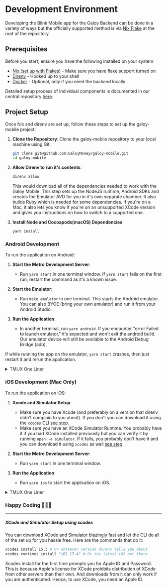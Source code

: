 # Development Environment
Developing the Blink  Mobile app for the Galoy Backend can be done in a variety of ways but the officially supported method is via [Nix Flake](../flake.nix) at the root of the repository.

## Prerequisites

Before you start, ensure you have the following installed on your system:

- [Nix (set up with Flakes)](https://github.com/DeterminateSystems/nix-installer) - Make sure you have flake support turned on
- [Direnv](https://direnv.net) - Hooked up to your shell
- [Docker](https://docs.docker.com/get-docker/) - Optional, only if you need the backend locally

Detailed setup process of individual components is documented in our central repository [here](https://github.com/GaloyMoney/galoy/blob/main/docs/DEVELOPMENT_ENVIRONMENT.md).

## Project Setup

Once Nix and direnv are set up, follow these steps to set up the galoy-mobile project:

1. **Clone the Repository**: Clone the galoy-mobile repository to your local machine using Git.

   ```bash
   git clone git@github.com:GaloyMoney/galoy-mobile.git
   cd galoy-mobile
   ```

1. **Allow Direnv to run it's contents**:

   ```bash
   direnv allow
   ```

   This would download all of the dependencies needed to work with the Galoy Mobile. 
   This step sets up the NodeJS runtime, Android SDKs and creates the Emulator AVD for you in it's own separate chamber.
   It also builds Ruby which is needed for some dependencies.
   If you're on a Mac, it also lets you know if you're on an unsupported XCode version and gives you instructions on how to switch to a supported one.

1. **Install Node and Cocoapods(macOS) Dependencies**

   ```bash
   yarn install
   ```

### Android Development

To run the application on Android:

1. **Start the Metro Development Server**:

   - Run `yarn start` in one terminal window. If `yarn start` fails on the first run, restart the command as it's a known issue.

1. **Start the Emulator**:
   - Run `make emulator` in one terminal. This starts the Android emulator. You can also BYOE (bring your own emulator) and run it from your Android Studio.

1. **Run the Application**:
   - In another terminal, run `yarn android`. If you encounter "error Failed to launch emulator," it's expected and won't exit the android build. Our emulator device will still be available to the Android Debug Bridge (adb).

If while running the app on the emulator, `yarn start` crashes, then just restart it and rerun the application.

<details>
<summary>TMUX One Liner</summary>

```bash
tmux new-session -d -s mySession 'yarn start' \; split-window -h 'sleep 3 && yarn android' \; select-pane -t 0 \; split-window -v 'make emulator' \; attach-session -d -t mySession
```

</details>

### iOS Development (Mac Only)

To run the application on iOS:

1. **Xcode and Simulator Setup**:
   - Make sure you have Xcode (and preferably on a version that direnv didn't complain to you about). If you don't you can download it using the `xcodes` CLI [see step](#xcode-and-simulator-setup-using-xcodes).
   - Make sure you have an XCode Simulator Runtime. You probably have it if you had XCode installed previously but you can verify it by running `open -a simulator`. If it fails, you probably don't have it and you can download it using `xcodes` as well [see step](#xcode-and-simulator-setup-using-xcodes).

1. **Start the Metro Development Server**:

   - Run `yarn start` in one terminal window.

1. **Run the Application**:
   - Run `yarn ios` to start the application on iOS.

<details>
<summary>TMUX One Liner</summary>

```bash
tmux new-session -d -s mySession 'yarn start' \; split-window -h 'yarn ios' \; attach-session -d -t mySession
```

</details>

### Happy Coding 🧑‍💻✨

---

##### XCode and Simulator Setup using xcodes

You can download XCode and Simulator blazingly fast and let the CLI do all of the set up for you hassle free.
Here are the commands that do it:

```bash
xcodes install 15.3 # Or whatever version direnv tells you about
xcodes runtimes install "iOS 17.4" # Or the latest iOS out there
```

Xcodes install for the first time prompts you for Apple ID and Password. This is because Apple's license for XCode prohibits distribution of XCode from other servers than their own. And downloads from it can only work if you are authenticated. Hence, to use XCode, you need an Apple ID.
